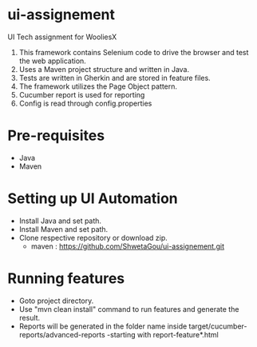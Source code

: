 # ui-assignement
UI Tech assignment for WooliesX


1. This framework contains Selenium code to drive the browser and test the web application.
2. Uses a Maven project structure and written in Java.
3. Tests are written in Gherkin and are stored in feature files.
4. The framework utilizes the Page Object pattern.
5. Cucumber report is used for reporting
6. Config is read through config.properties


# Pre-requisites
- Java
- Maven
  
# Setting up UI Automation
- Install Java and set path.
- Install Maven and set path.
- Clone respective repository or download zip.
	- maven : https://github.com/ShwetaGou/ui-assignement.git

# Running features
- Goto project directory.
- Use "mvn clean install" command to run features and generate the result.
- Reports will be generated in the folder name inside target/cucumber-reports/advanced-reports -starting with  report-feature*.html